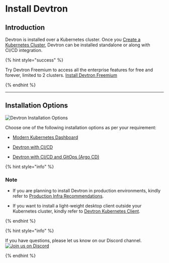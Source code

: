 # Install Devtron

## Introduction 

Devtron is installed over a Kubernetes cluster. Once you [Create a Kubernetes Cluster](../getting-started/getting-started.md#create-a-kubernetes-cluster), Devtron can be installed standalone or along with CI/CD integration.

{% hint style="success" %}

Try Devtron Freemium to access all the enterprise features for free and forever, limited to 2 clusters. [Install Devtron Freemium](https://license.devtron.ai/dashboard)

{% endhint %}

---

## Installation Options 

![Devtron Installation Options](https://devtron-public-asset.s3.us-east-2.amazonaws.com/images/install-devtron/installation-methods-v2.jpg)

Choose one of the following installation options as per your requirement:

* [Modern Kubernetes Dashboard](../install/install-devtron.md)

* [Devtron with CI/CD](../install/install-devtron-with-cicd.md)

* [Devtron with CI/CD and GitOps (Argo CD)](../install/install-devtron-with-cicd-with-gitops.md)

{% hint style="info" %} 

### Note

* If you are planning to install Devtron in production environments, kindly refer to [Production Infra Recommendations](../install/prod-infra.md).

* If you want to install a light-weight desktop client outside your Kubernetes cluster, kindly refer to [Devtron Kubernetes Client](../install/install-devtron-Kubernetes-client.md).

{% endhint %}

{% hint style="info" %}

If you have questions, please let us know on our Discord channel. [![Join us on Discord](https://img.shields.io/badge/Join%20us%20on-Discord-e01563.svg)](https://discord.gg/jsRG5qx2gp)

{% endhint %}
